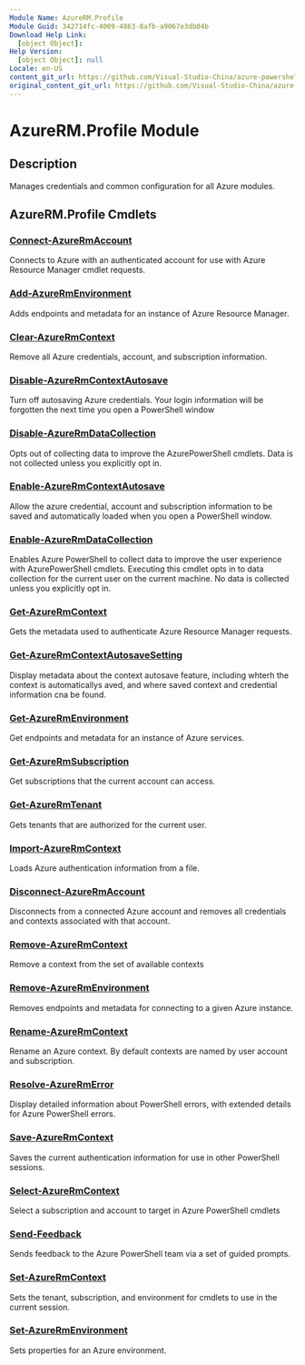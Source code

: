 ```yaml
---
Module Name: AzureRM.Profile
Module Guid: 342714fc-4009-4863-8afb-a9067e3db04b
Download Help Link:
  [object Object]:
Help Version:
  [object Object]: null
Locale: en-US
content_git_url: https://github.com/Visual-Studio-China/azure-powershell/blob/preview/src/ResourceManager/Profile/Commands.Profile/help/AzureRM.Profile.md
original_content_git_url: https://github.com/Visual-Studio-China/azure-powershell/blob/preview/src/ResourceManager/Profile/Commands.Profile/help/AzureRM.Profile.md
---
```


# AzureRM.Profile Module
## Description
Manages credentials and common configuration for all Azure modules.

## AzureRM.Profile Cmdlets
### [Connect-AzureRmAccount](Connect-AzureRmAccount.md)
Connects to Azure with an authenticated account for use with Azure Resource Manager cmdlet requests.

### [Add-AzureRmEnvironment](Add-AzureRmEnvironment.md)
Adds endpoints and metadata for an instance of Azure Resource Manager.

### [Clear-AzureRmContext](Clear-AzureRmContext.md)
Remove all Azure credentials, account, and subscription information.

### [Disable-AzureRmContextAutosave](Disable-AzureRmContextAutosave.md)
Turn off autosaving Azure credentials.  Your login information will be forgotten the next time you open a PowerShell window

### [Disable-AzureRmDataCollection](Disable-AzureRmDataCollection.md)
Opts out of collecting data to improve the AzurePowerShell cmdlets. 
Data is not collected unless you explicitly opt in.

### [Enable-AzureRmContextAutosave](Enable-AzureRmContextAutosave.md)
Allow the azure credential, account and subscription information to be saved and automatically loaded when you open a PowerShell window. 

### [Enable-AzureRmDataCollection](Enable-AzureRmDataCollection.md)
Enables Azure PowerShell to collect data to improve the user experience with AzurePowerShell cmdlets.
Executing this cmdlet opts in to data collection for the current user on the current machine.
No data is collected unless you explicitly opt in.

### [Get-AzureRmContext](Get-AzureRmContext.md)
Gets the metadata used to authenticate Azure Resource Manager requests.

### [Get-AzureRmContextAutosaveSetting](Get-AzureRmContextAutosaveSetting.md)
Display metadata about the context autosave feature, including whterh the context is 
automaticallys aved, and where saved context and credential information cna be found.

### [Get-AzureRmEnvironment](Get-AzureRmEnvironment.md)
Get endpoints and metadata for an instance of Azure services.

### [Get-AzureRmSubscription](Get-AzureRmSubscription.md)
Get subscriptions that the current account can access.

### [Get-AzureRmTenant](Get-AzureRmTenant.md)
Gets tenants that are authorized for the current user.

### [Import-AzureRmContext](Import-AzureRmContext.md)
Loads Azure authentication information from a file.

### [Disconnect-AzureRmAccount](Disconnect-AzureRmAccount.md)
Disconnects from a connected Azure account and removes all credentials and contexts associated with that account.

### [Remove-AzureRmContext](Remove-AzureRmContext.md)
Remove a context from the set of available contexts

### [Remove-AzureRmEnvironment](Remove-AzureRmEnvironment.md)
Removes endpoints and metadata for connecting to a given Azure instance.

### [Rename-AzureRmContext](Rename-AzureRmContext.md)
Rename an Azure context.  By default contexts are named by user account and subscription.

### [Resolve-AzureRmError](Resolve-AzureRmError.md)
Display detailed information about PowerShell errors, with extended details for Azure PowerShell errors.

### [Save-AzureRmContext](Save-AzureRmContext.md)
Saves the current authentication information for use in other PowerShell sessions.

### [Select-AzureRmContext](Select-AzureRmContext.md)
Select a subscription and account to target in Azure PowerShell cmdlets

### [Send-Feedback](Send-Feedback.md)
Sends feedback to the Azure PowerShell team via a set of guided prompts.

### [Set-AzureRmContext](Set-AzureRmContext.md)
Sets the tenant, subscription, and environment for cmdlets to use in the current session.

### [Set-AzureRmEnvironment](Set-AzureRmEnvironment.md)
Sets properties for an Azure environment.

